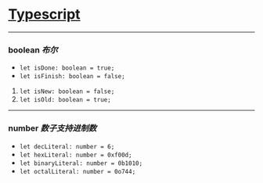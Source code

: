 # [Typescript](https://www.tslang.cn)
----

### **boolean** *布尔*
- `let isDone: boolean = true;`
- `let isFinish: boolean = false;`
1. `let isNew: boolean = false;`
2. `let isOld: boolean = true;`

----
### **number** *数子支持进制数*
- `let decLiteral: number = 6;`
- `let hexLiteral: number = 0xf00d;`
- `let binaryLiteral: number = 0b1010;`
- `let octalLiteral: number = 0o744;`